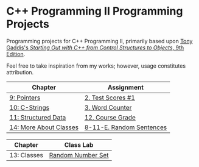 # C++ Programming II Programming Projects
Programming projects for C++ Programming II, primarily based upon [Tony Gaddis's _Starting Out with C++ from Control Structures to Objects_, 9th Edition](https://www.pearson.com/us/higher-education/program/Gaddis-Starting-Out-with-C-from-Control-Structures-to-Objects-Plus-My-Lab-Programming-with-Pearson-e-Text-Access-Card-Package-9th-Edition/PGM335156.html).

Feel free to take inspiration from my works; however, usage constitutes attribution.

| Chapter | Assignment |
| --- | --- | 
| [9: Pointers](ProgrammingChallenges/Pointers) | [2. Test Scores #1](ProgrammingChallenges/Pointers/2/) |
| [10: C-Strings](ProgrammingChallenges/C-Strings) | [3. Word Counter](ProgrammingChallenges/C-Strings/3/) |
| [11: Structured Data](ProgrammingChallenges/Structures) | [12. Course Grade](ProgrammingChallenges/Structures/12/) |
| [14: More About Classes](ProgrammingChallenges/MoreClasses) | [8-11-E. Random Sentences](ProgrammingChallenges/MoreClasses/8-11-E) |

| Chapter | Class Lab |
| --- | --- |
| 13: Classes | [Random Number Set](ClassLabs/RandomNumberSet) |
